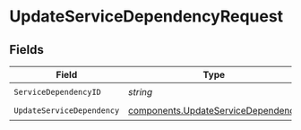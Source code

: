 # UpdateServiceDependencyRequest


## Fields

| Field                                                                                    | Type                                                                                     | Required                                                                                 | Description                                                                              |
| ---------------------------------------------------------------------------------------- | ---------------------------------------------------------------------------------------- | ---------------------------------------------------------------------------------------- | ---------------------------------------------------------------------------------------- |
| `ServiceDependencyID`                                                                    | *string*                                                                                 | :heavy_check_mark:                                                                       | N/A                                                                                      |
| `UpdateServiceDependency`                                                                | [components.UpdateServiceDependency](../../models/components/updateservicedependency.md) | :heavy_check_mark:                                                                       | N/A                                                                                      |